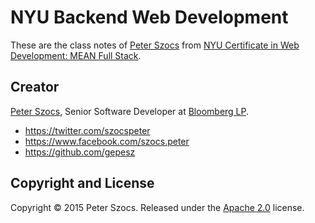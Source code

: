 # NYU Backend Web Development

These are the class notes of [Peter Szocs](http://peter.szocs.info/) from [NYU Certificate in Web Development: MEAN Full Stack](http://www.scps.nyu.edu/academics/departments/information-technology/academic-offerings/noncredit/certificate-in-web-development-full-stack.html#undefined).

## Creator

[Peter Szocs](http://peter.szocs.info/), Senior Software Developer at [Bloomberg LP](http://www.bloomberg.com/).

* https://twitter.com/szocspeter
* https://www.facebook.com/szocs.peter
* https://github.com/gepesz

## Copyright and License

Copyright &copy; 2015 Peter Szocs. Released under the [Apache 2.0](http://www.apache.org/licenses/LICENSE-2.0) license.
